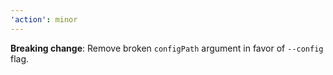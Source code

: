```yaml
---
'action': minor
---
```


**Breaking change**: Remove broken `configPath` argument in favor of `--config` flag.

